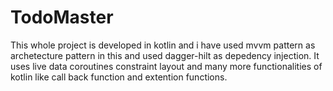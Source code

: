 # TodoMaster
This whole project is developed in kotlin and i have used mvvm pattern as archetecture pattern in this and used dagger-hilt as depedency injection.
It uses live data coroutines constraint layout and many more functionalities of kotlin like call back function and extention functions.

